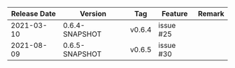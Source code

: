Release Date |     Version      |    Tag   | Feature                                                                            | Remark
------------ | ---------------- | -------- | ---------------------------------------------------------------------------------- | --------------
2021-03-10   |  0.6.4-SNAPSHOT  |  v0.6.4  | issue #25                                                                          |
2021-08-09   |  0.6.5-SNAPSHOT  |  v0.6.5  | issue #30                                                                          |
